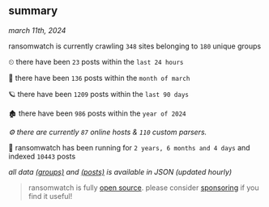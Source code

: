 
## summary
_march 11th, 2024_

ransomwatch is currently crawling `348` sites belonging to `180` unique groups

⏲ there have been `23` posts within the `last 24 hours`

🦈 there have been `136` posts within the `month of march`

🪐 there have been `1209` posts within the `last 90 days`

🏚 there have been `986` posts within the `year of 2024`

_⚙️ there are currently `87` online hosts & `110` custom parsers._

🦕 ransomwatch has been running for `2 years, 6 months and 4 days` and indexed `10443` posts

_all data  [(groups)](http://ransomwhat.telemetry.ltd/groups) and [(posts)](http://ransomwhat.telemetry.ltd/posts) is available in JSON (updated hourly)_

> ransomwatch is fully [open source](https://github.com/joshhighet/ransomwatch#ransomwatch--). please consider [sponsoring](https://github.com/sponsors/joshhighet) if you find it useful!
